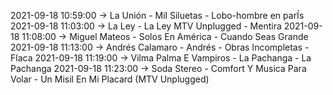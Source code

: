 2021-09-18 10:59:00 -> La Unión - Mil Siluetas - Lobo-hombre en parÍs
2021-09-18 11:03:00 -> La Ley - La Ley MTV Unplugged - Mentira
2021-09-18 11:08:00 -> Miguel Mateos - Solos En América - Cuando Seas Grande
2021-09-18 11:13:00 -> Andrés Calamaro - Andrés - Obras Incompletas - Flaca
2021-09-18 11:19:00 -> Vilma Palma E Vampiros - La Pachanga - La Pachanga
2021-09-18 11:23:00 -> Soda Stereo - Comfort Y Musica Para Volar - Un Misil En Mi Placard (MTV Unplugged)
